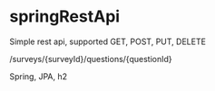 # springRestApi

Simple rest api, supported GET, POST, PUT, DELETE

/surveys/{surveyId}/questions/{questionId}

Spring, JPA, h2
